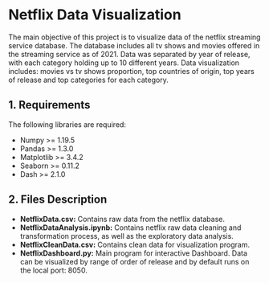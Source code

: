 # Netflix Data Visualization

The main objective of this project is to visualize data of the netflix streaming service database. 
The database includes all tv shows and movies offered in the streaming service as of 2021.
Data was separated by year of release, with each category holding up to 10 different years.
Data visualization includes: movies vs tv shows proportion, top countries of origin, top years of release and top categories for each category.

## 1. Requirements
 
The following libraries are required:

- Numpy >= 1.19.5
- Pandas >= 1.3.0
- Matplotlib >= 3.4.2
- Seaborn >= 0.11.2
- Dash >= 2.1.0

## 2. Files Description

- **NetflixData.csv:** Contains raw data from the netflix database.
- **NetflixDataAnalysis.ipynb:** Contains netflix raw data cleaning and transformation process, as well as the exploratory data analysis.
- **NetflixCleanData.csv:** Contains clean data for visualization program.
- **NetflixDashboard.py:** Main program for interactive Dashboard. Data can be visualized by range of order of release and by default runs on the local port: 8050.
